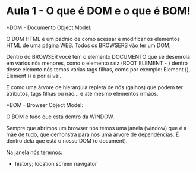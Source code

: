 # Aula 1 - O que é DOM e o que é BOM! 


*DOM - Documento Object Model: 

O DOM HTML é um padrão de como acessar e modificar os elementos HTML de uma página WEB. 
Todos os BROWSERS vão ter um DOM; 

Dentro do BROWSER você tem o elemento DOCUMENTO que se desenrola em vários nós menores, como o elemento raíz (ROOT ELEMENT - <html>) dentro desse elemnto nós temos várias tags filhas, como por exemplo: Element (<head>), Element (<body>) e por aí vai. 

É como uma árvore de hierarquia repleta de nós (galhos) que podem ter atributos, tags filhas ou não... e até mesmo elementos irmãos. 


*BOM - Browser Object Model:

O BOM é tudo que está dentro da WINDOW. 

Sempre que abrimos um browser nós temos uma janela (window) que é a mãe de tudo, que demonstra para nós uma árvore de dependências. É dentro dela que está o nosso DOM (o document). 

Na  janela nós teremos: 
- history;
location
screen
navigator

